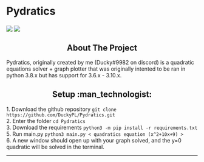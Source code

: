 # Pydratics

<span>
  <img src="https://img.shields.io/github/v/release/duckypl/pydirbuster?label=release&style=flat-square" align="center">
  <img src="https://img.shields.io/pypi/pyversions/django?style=flat-square" align="center">
</span>

<h2 align="center">About The Project</h2>

<p align="left">
    Pydratics, originally created by me (Ducky#9982 on discord) is a quadratic equations solver + graph plotter that was originally intented to be ran in python 3.8.x but has support for 3.6.x - 3.10.x. 
</p>

<h2 align="center">Setup :man_technologist:</h2>
<p align="left">
	1. Download the github repository <code>git clone https://github.com/DuckyPL/Pydratics.git</code><br>
	2. Enter the folder <code>cd Pydratics</code><br>
	3. Download the requirements <code>python3 -m pip install -r requirements.txt</code><br>
	5. Run main.py <code>python3 main.py < quadratics equation (x^2+10x+9) ></code><br>
	6. A new window should open up with your graph solved, and the y=0 quadratic will be solved in the terminal.<br>
</p>

---
